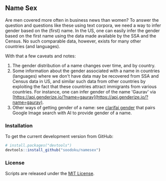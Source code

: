 ## Name Sex

Are men covered more often in business news than women? To answer the question and questions like these using text corpora, we need a way to infer gender based on the (first) name. In the US, one can easily infer the gender based on the first name using the data made available by the SSA and the Census. No such comparable data, however, exists for many other countries (and languages). 

With that a few caveats and notes:   
1. The gender distribution of a name changes over time, and by country.   
2. Some information about the gender associated with a name in countries (languages) where we don't have data may be recovered from SSA and Census data in US, and similar such data from other countries by exploiting the fact that these countries attract immigrants from various countries. For instance, one can infer gender of the name 'Gaurav' via [https://api.genderize.io/?name=gaurav](https://api.genderize.io/?name=gaurav).   
3. Other ways of getting gender of a name: see [clarifai gender](https://github.com/soodoku/clarifai_gender) that pairs Google Image search with AI to provide gender of a name. 

### Installation

To get the current development version from GitHub:

```r
# install.packages("devtools")
devtools::install_github("soodoku/namesex")
```

### License

Scripts are released under the [MIT License](https://opensource.org/licenses/MIT).